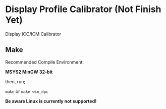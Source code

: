 # Display Profile Calibrator (Not Finish Yet)

Display ICC/ICM Calibrator

## Make

Recommended Compile Environment:


**MSYS2 MinGW 32-bit**

then, run;

`make` or `make win_dpc`

**Be aware Linux is currently not supported!**
